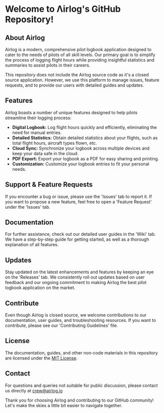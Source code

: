 # Welcome to Λirlog's GitHub Repository!

## About Airlog

Airlog is a modern, comprehensive pilot logbook application designed to cater to the needs of pilots of all skill levels. Our primary goal is to simplify the process of logging flight hours while providing insightful statistics and summaries to assist pilots in their careers.

This repository does not include the Airlog source code as it's a closed source application. However, we use this platform to manage issues, feature requests, and to provide our users with detailed guides and updates.

## Features

Airlog boasts a number of unique features designed to help pilots streamline their logging process:

- **Digital Logbook:** Log flight hours quickly and efficiently, eliminating the need for manual entries.
- **Detailed Statistics:** Obtain detailed statistics about your flights, such as total flight hours, aircraft types flown, etc.
- **Cloud Sync:** Synchronize your logbook across multiple devices and keep your data safe in the cloud.
- **PDF Export:** Export your logbook as a PDF for easy sharing and printing.
- **Customization:** Customize your logbook entries to fit your personal needs.

## Support & Feature Requests

If you encounter a bug or issue, please use the 'Issues' tab to report it. If you want to propose a new feature, feel free to open a 'Feature Request' under the 'Issues' tab.

## Documentation

For further assistance, check out our detailed user guides in the 'Wiki' tab. We have a step-by-step guide for getting started, as well as a thorough explanation of all features.

## Updates

Stay updated on the latest enhancements and features by keeping an eye on the 'Releases' tab. We consistently roll out updates based on user feedback and our ongoing commitment to making Airlog the best pilot logbook application on the market.

## Contribute

Even though Airlog is closed source, we welcome contributions to our documentation, user guides, and troubleshooting resources. If you want to contribute, please see our 'Contributing Guidelines' file.

## License

The documentation, guides, and other non-code materials in this repository are licensed under the [MIT License](LICENSE). 

## Contact

For questions and queries not suitable for public discussion, please contact us directly at crew@airlog.io

Thank you for choosing Airlog and contributing to our GitHub community! Let's make the skies a little bit easier to navigate together.
